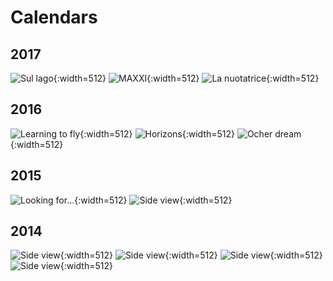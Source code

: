 Calendars
=========

## 2017

![Sul lago](prints/calendar-2017a.jpg){:width=512}
![MAXXI](prints/calendar-2017b.jpg){:width=512}
![La nuotatrice](prints/calendar-2017c.jpg){:width=512}

## 2016

![Learning to fly](prints/calendar-2016a.jpg){:width=512}
![Horizons](prints/calendar-2016b.jpg){:width=512}
![Ocher dream](prints/calendar-2016c.jpg){:width=512}

## 2015

![Looking for...](prints/calendar-2015a.jpg){:width=512}
![Side view](prints/calendar-2015b.jpg){:width=512}

## 2014

![Side view](prints/calendar-2014a.jpg){:width=512}
![Side view](prints/calendar-2014b.jpg){:width=512}
![Side view](prints/calendar-2014c.jpg){:width=512}
![Side view](prints/calendar-2014d.jpg){:width=512}

